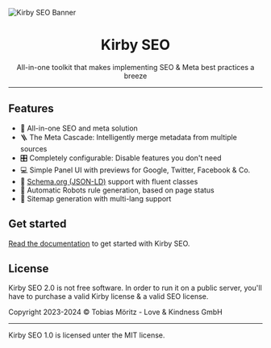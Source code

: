 ![Kirby SEO Banner](/.github/new-banner.png)

<h1 align="center">Kirby SEO</h1>
<p align="center">All-in-one toolkit that makes implementing SEO & Meta best practices a breeze</p>

---

## Features

- 🔎 All-in-one SEO and meta solution
- 🪜 The Meta Cascade: Intelligently merge metadata from multiple sources
- 🎛 Completely configurable: Disable features you don't need
- 💻 Simple Panel UI with previews for Google, Twitter, Facebook & Co.
- 📮 [Schema.org (JSON-LD)](https://schema.org/) support with fluent classes
- 🤖 Automatic Robots rule generation, based on page status
- 📝 Sitemap generation with multi-lang support

## Get started

[Read the documentation](https://plugins.andkindness.com/seo/docs/get-started/feature-overview) to get started with Kirby SEO.

## License

Kirby SEO 2.0 is not free software. In order to run it on a public server, you'll have to purchase a valid Kirby license & a valid SEO license.

Copyright 2023-2024 © Tobias Möritz - Love & Kindness GmbH

---

Kirby SEO 1.0 is licensed unter the MIT license.
